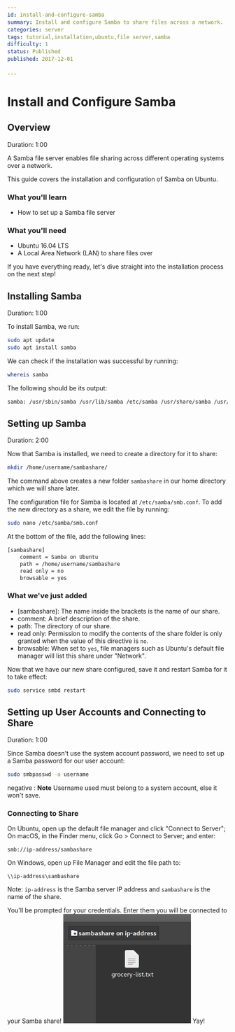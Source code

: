 ```yaml
---
id: install-and-configure-samba
summary: Install and configure Samba to share files across a network.
categories: server
tags: tutorial,installation,ubuntu,file server,samba
difficulty: 1
status: Published
published: 2017-12-01

---
```


# Install and Configure Samba

## Overview
Duration: 1:00

A Samba file server enables file sharing across different operating systems over a network.

This guide covers the installation and configuration of Samba on Ubuntu.

### What you'll learn
- How to set up a Samba file server

### What you'll need
- Ubuntu 16.04 LTS
- A Local Area Network (LAN) to share files over

If you have everything ready, let's dive straight into the installation process on the next step!

## Installing Samba
Duration: 1:00

To install Samba, we run:
```bash
sudo apt update
sudo apt install samba
```
We can check if the installation was successful by running:
```bash
whereis samba
```
The following should be its output:
```bash
samba: /usr/sbin/samba /usr/lib/samba /etc/samba /usr/share/samba /usr/share/man/man7/samba.7.gz /usr/share/man/man8/samba.8.gz
```

## Setting up Samba
Duration: 2:00

Now that Samba is installed, we need to create a directory for it to share:
```bash
mkdir /home/username/sambashare/
```
The command above creates a new folder `sambashare` in our home directory which we will share later.

The configuration file for Samba is located at `/etc/samba/smb.conf`. To add the new directory as a share, we edit the file by running:
```bash
sudo nano /etc/samba/smb.conf
```
At the bottom of the file, add the following lines:
```
[sambashare]
    comment = Samba on Ubuntu
    path = /home/username/sambashare
    read only = no
    browsable = yes
```
### What we've just added
- [sambashare]: The name inside the brackets is the name of our share.
- comment: A brief description of the share.
- path: The directory of our share.
- read only: Permission to modify the contents of the share folder is only granted when the value of this directive is `no`.
- browsable: When set to `yes`, file managers such as Ubuntu's default file manager will list this share under "Network".

Now that we have our new share configured, save it and restart Samba for it to take effect:
```bash
sudo service smbd restart
```

## Setting up User Accounts and Connecting to Share
Duration: 1:00

Since Samba doesn't use the system account password, we need to set up a Samba password for our user account:
```bash
sudo smbpasswd -a username
```

negative
: **Note**
Username used must belong to a system account, else it won't save.

### Connecting to Share
On Ubuntu, open up the default file manager and click "Connect to Server";
On macOS, in the Finder menu, click Go > Connect to Server;
and enter:
```
smb://ip-address/sambashare
```

On Windows, open up File Manager and edit the file path to:
```address
\\ip-address\sambashare
```
Note: `ip-address` is the Samba server IP address and `sambashare` is the name of the share.

You'll be prompted for your credentials. Enter them you will be connected to your Samba share!
![Samba](images/end.png)
Yay!
